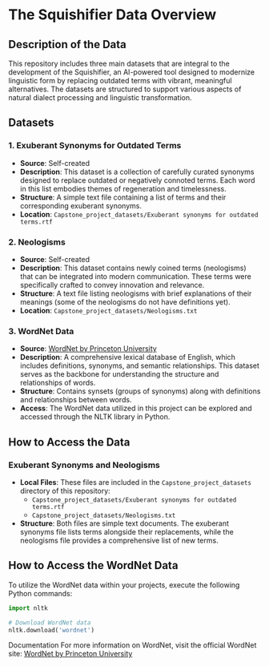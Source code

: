 # The Squishifier Data Overview

## Description of the Data
This repository includes three main datasets that are integral to the development of the Squishifier, an AI-powered tool designed to modernize linguistic form by replacing outdated terms with vibrant, meaningful alternatives. The datasets are structured to support various aspects of natural dialect processing and linguistic transformation.

## Datasets

### 1. Exuberant Synonyms for Outdated Terms
- **Source**: Self-created
- **Description**: This dataset is a collection of carefully curated synonyms designed to replace outdated or negatively connoted terms. Each word in this list embodies themes of regeneration and timelessness.
- **Structure**: A simple text file containing a list of terms and their corresponding exuberant synonyms.
- **Location**: `Capstone_project_datasets/Exuberant synonyms for outdated terms.rtf`

### 2. Neologisms
- **Source**: Self-created
- **Description**: This dataset contains newly coined terms (neologisms) that can be integrated into modern communication. These terms were specifically crafted to convey innovation and relevance.
- **Structure**: A text file listing neologisms with brief explanations of their meanings (some of the neologisms do not have definitions yet).
- **Location**: `Capstone_project_datasets/Neologisms.txt`

### 3. WordNet Data
- **Source**: [WordNet by Princeton University](https://wordnet.princeton.edu)
- **Description**: A comprehensive lexical database of English, which includes definitions, synonyms, and semantic relationships. This dataset serves as the backbone for understanding the structure and relationships of words.
- **Structure**: Contains synsets (groups of synonyms) along with definitions and relationships between words.
- **Access**: The WordNet data utilized in this project can be explored and accessed through the NLTK library in Python.

## How to Access the Data

### Exuberant Synonyms and Neologisms
- **Local Files**: These files are included in the `Capstone_project_datasets` directory of this repository:
  - `Capstone_project_datasets/Exuberant synonyms for outdated terms.rtf`
  - `Capstone_project_datasets/Neologisms.txt`
- **Structure**: Both files are simple text documents. The exuberant synonyms file lists terms alongside their replacements, while the neologisms file provides a comprehensive list of new terms.

## How to Access the WordNet Data

To utilize the WordNet data within your projects, execute the following Python commands:

```python
import nltk

# Download WordNet data
nltk.download('wordnet')
```
Documentation
For more information on WordNet, visit the official WordNet site: [WordNet by Princeton University](https://wordnet.princeton.edu)
